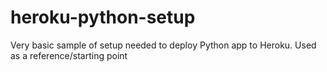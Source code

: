 # heroku-python-setup
Very basic sample of setup needed to deploy Python app to Heroku. Used as a reference/starting point
